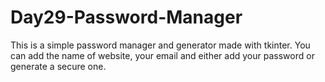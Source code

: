 # Day29-Password-Manager
This is a simple password manager and generator made with tkinter. You can add the name of website, your email and either add your password or generate a secure one.
